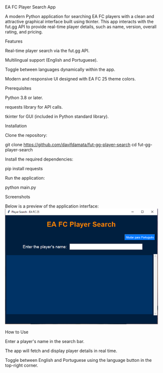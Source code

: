 EA FC Player Search App

A modern Python application for searching EA FC players with a clean and attractive graphical interface built using tkinter. This app interacts with the fut.gg API to provide real-time player details, such as name, version, overall rating, and pricing.

Features

Real-time player search via the fut.gg API.

Multilingual support (English and Portuguese).

Toggle between languages dynamically within the app.

Modern and responsive UI designed with EA FC 25 theme colors.

Prerequisites

Python 3.8 or later.

requests library for API calls.

tkinter for GUI (included in Python standard library).

Installation

Clone the repository:

git clone <https://github.com/davifdamata/fut-gg-player-search>
cd fut-gg-player-search

Install the required dependencies:

pip install requests

Run the application:

python main.py

Screenshots

Below is a preview of the application interface:
![Main Menu](Images/main-menu.png)




How to Use

Enter a player's name in the search bar.

The app will fetch and display player details in real time.

Toggle between English and Portuguese using the language button in the top-right corner.
